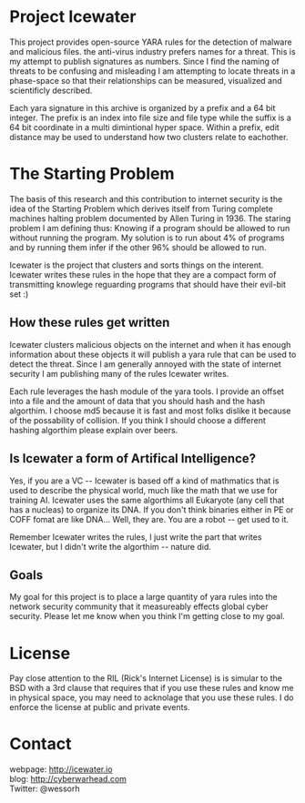 # Project Icewater

This project provides open-source YARA rules for the detection of malware and malicious files. the anti-virus 
industry prefers names for a threat. This is my attempt to publish signatures as numbers. Since I find the 
naming of threats to be confusing and misleading I am attempting to locate threats in a phase-space so that 
their relationships can be measured, visualized and scientificly described.

Each yara signature in this archive is organized by a prefix and a 64 bit integer. The prefix is an index into 
file size and file type while the suffix is a 64 bit coordinate in a multi dimintional hyper space. Within a prefix, 
edit distance may be used to understand how two clusters relate to eachother.

# The Starting Problem
The basis of this research and this contribution to internet security is the idea of the Starting Problem which 
derives itself from Turing complete machines halting problem documented by Allen Turing in 1936. The staring problem 
I am defining thus: Knowing if a program should be allowed to run without running the program. My solution is to run 
about 4% of programs and by running them infer if the other 96% should be allowed to run.

Icewater is the project that clusters and sorts things on the interent. Icewater writes these rules in the hope that 
they are a compact form of transmitting knowlege reguarding programs that should have their evil-bit set :) 

## How these rules get written
Icewater clusters malicious objects on the internet and when it has enough information about these objects it will publish 
a yara rule that can be used to detect the threat. Since I am generally annoyed with the state of internet security I am
publishing many of the rules Icewater writes.

Each rule leverages the hash module of the yara tools. I provide an offset into a file and the amount of data that you
should hash and the hash algorthim. I choose md5 because it is fast and most folks dislike it because of the possability 
of collision. If you think I should choose a different hashing algorthim please explain over beers.

## Is Icewater a form of Artifical Intelligence?
Yes, if you are a VC -- Icewater is based off a kind of mathmatics that is used to describe the physical world, much like the 
math that we use for training AI. Icewater uses the same algorthims all Eukaryote (any cell that has a nucleas) to organize 
its DNA. If you don't think binaries either in PE or COFF fomat are like DNA... Well, they are. You are a robot -- get used 
to it.

Remember Icewater writes the rules, I just write the part that writes Icewater, but I didn't write the 
algorthim -- nature did.

## Goals
My goal for this project is to place a large quantity of yara rules into the network security community that it measureably
effects global cyber security. Please let me know when you think I'm getting close to my goal.

# License
Pay close attention to the RIL (Rick's Internet License) is is simular to the BSD with a 3rd clause that requires 
that if you use these rules and know me in physical space, you may need to acknolage that you use these rules. I do 
enforce the license at public and private events. 

# Contact
webpage:  http://icewater.io  
blog:     http://cyberwarhead.com  
Twitter:  @wessorh  
